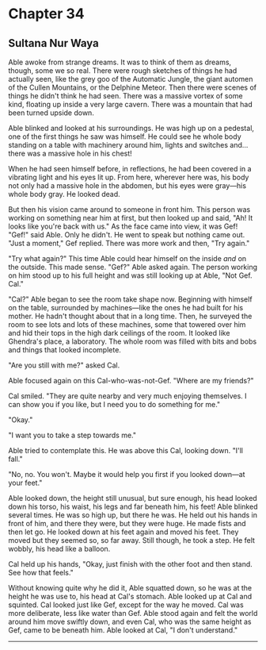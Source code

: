 # Chapter 34

## Sultana Nur Waya

Able awoke from strange dreams. It was to think of them as dreams, though, some we so real. There were rough sketches of things he had actually seen, like the grey goo of the Automatic Jungle, the giant automen of the Cullen Mountains, or the Delphine Meteor. Then there were scenes of things he didn't think he had seen. There was a massive vortex of some kind, floating up inside a very large cavern. There was a mountain that had been turned upside down.

Able blinked and looked at his surroundings. He was high up on a pedestal, one of the first things he saw was himself. He could see he whole body standing on a table with machinery around him, lights and switches and... there was a massive hole in his chest!

When he had seen himself before, in reflections, he had been covered in a vibrating light and his eyes lit up. From here, wherever here was, his body not only had a massive hole in the abdomen, but his eyes were gray—his whole body gray. He looked dead.

But then his vision came around to someone in front him. This person was working on something near him at first, but then looked up and said, "Ah! It looks like you're back with us." As the face came into view, it was Gef! "Gef!" said Able. Only he didn't. He went to speak but nothing came out. "Just a moment," Gef replied. There was more work and then, "Try again."

"Try what again?" This time Able could hear himself on the inside *and* on the outside. This made sense. "Gef?" Able asked again. The person working on him stood up to his full height and was still looking up at Able, "Not Gef. Cal."

"Cal?" Able began to see the room take shape now. Beginning with himself on the table, surrounded by machines—like the ones he had built for his mother. He hadn't thought about that in a long time. Then, he surveyed the room to see lots and lots of these machines, some that towered over him and hid their tops in the high dark ceilings of the room. It looked like Ghendra's place, a laboratory. The whole room was filled with bits and bobs and things that looked incomplete.

"Are you still with me?" asked Cal.

Able focused again on this Cal-who-was-not-Gef. "Where are my friends?"

Cal smiled. "They are quite nearby and very much enjoying themselves. I can show you if you like, but I need you to do something for me."

"Okay."

"I want you to take a step towards me."

Able tried to contemplate this. He was above this Cal, looking down. "I'll fall."

"No, no. You won't. Maybe it would help you first if you looked down—at your feet."

Able looked down, the height still unusual, but sure enough, his head looked down his torso, his waist, his legs and far beneath him, his feet! Able blinked several times. He was so high up, but there he was. He held out his hands in front of him, and there they were, but they were huge. He made fists and then let go. He looked down at his feet again and moved his feet. They moved but they seemed so, so far away. Still though, he took a step. He felt wobbly, his head like a balloon.

Cal held up his hands, "Okay, just finish with the other foot and then stand. See how that feels."

Without knowing quite why he did it, Able squatted down, so he was at the height he was use to, his head at Cal's stomach. Able looked up at Cal and squinted. Cal looked just like Gef, except for the way he moved. Cal was more deliberate, less like water than Gef. Able stood again and felt the world around him move swiftly down, and even Cal, who was the same height as Gef, came to be beneath him. Able looked at Cal, "I don't understand."

* * *

